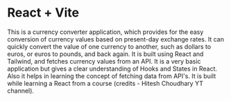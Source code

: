 # React + Vite

This is a currency converter application, which provides for the easy conversion of currency values based on present-day exchange rates. It can quickly convert the value of one currency to another, such as dollars to euros, or euros to pounds, and back again.
It is built using React and Tailwind, and fetches currency values from an API. It is a very basic application but gives a clear understanding of Hooks and States in React. Also it helps in learning the concept of fetching data from API's. It is built while learning a React from a course (credits - Hitesh Choudhary YT channel).
